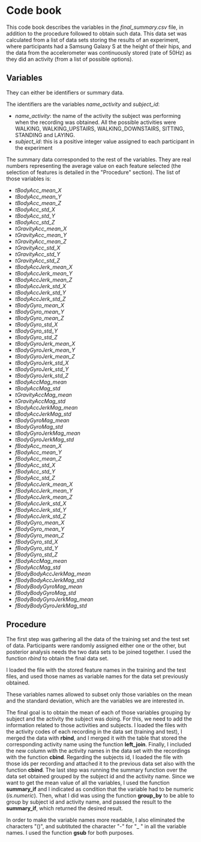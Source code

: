 # Code book

This code book describes the variables in the *final_summary.csv* file, in addition to the procedure followed to obtain such data. This data set was calculated from a list of data sets storing the results of an experiment, where participants had a Samsung Galaxy S at the height of their hips, and the data from the accelerometer was continuously stored (rate of 50Hz) as they did an activity (from a list of possible options). 

## Variables

They can either be identifiers or summary data. 

The identifiers are the variables *name_activity* and *subject_id*:
* *name_activity*: the name of the activity the subject was performing when the recording was obtained. All the possible activities were WALKING, WALKING_UPSTAIRS, WALKING_DOWNSTAIRS, SITTING, STANDING and LAYING.
* *subject_id*: this is a positive integer value assigned to each participant in the experiment

The summary data corresponded to the rest of the variables. They are real numbers representing the average value on each feature selected (the selection of features is detailed in the "Procedure" section).
The list of those variables is: 
* *tBodyAcc_mean_X*
* *tBodyAcc_mean_Y*
* *tBodyAcc_mean_Z*
* *tBodyAcc_std_X*
* *tBodyAcc_std_Y*
* *tBodyAcc_std_Z*
* *tGravityAcc_mean_X*
* *tGravityAcc_mean_Y*
* *tGravityAcc_mean_Z*
* *tGravityAcc_std_X*
* *tGravityAcc_std_Y*
* *tGravityAcc_std_Z*
* *tBodyAccJerk_mean_X*
* *tBodyAccJerk_mean_Y*
* *tBodyAccJerk_mean_Z*
* *tBodyAccJerk_std_X*
* *tBodyAccJerk_std_Y*
* *tBodyAccJerk_std_Z*
* *tBodyGyro_mean_X*
* *tBodyGyro_mean_Y*
* *tBodyGyro_mean_Z*
* *tBodyGyro_std_X*
* *tBodyGyro_std_Y*
* *tBodyGyro_std_Z*
* *tBodyGyroJerk_mean_X*
* *tBodyGyroJerk_mean_Y*
* *tBodyGyroJerk_mean_Z*
* *tBodyGyroJerk_std_X*
* *tBodyGyroJerk_std_Y*
* *tBodyGyroJerk_std_Z*
* *tBodyAccMag_mean*
* *tBodyAccMag_std*
* *tGravityAccMag_mean*
* *tGravityAccMag_std*
* *tBodyAccJerkMag_mean*
* *tBodyAccJerkMag_std*
* *tBodyGyroMag_mean*
* *tBodyGyroMag_std*
* *tBodyGyroJerkMag_mean*
* *tBodyGyroJerkMag_std*
* *fBodyAcc_mean_X*
* *fBodyAcc_mean_Y*
* *fBodyAcc_mean_Z*
* *fBodyAcc_std_X*
* *fBodyAcc_std_Y*
* *fBodyAcc_std_Z*
* *fBodyAccJerk_mean_X*
* *fBodyAccJerk_mean_Y*
* *fBodyAccJerk_mean_Z*
* *fBodyAccJerk_std_X*
* *fBodyAccJerk_std_Y*
* *fBodyAccJerk_std_Z*
* *fBodyGyro_mean_X*
* *fBodyGyro_mean_Y*
* *fBodyGyro_mean_Z*
* *fBodyGyro_std_X*
* *fBodyGyro_std_Y*
* *fBodyGyro_std_Z*
* *fBodyAccMag_mean*
* *fBodyAccMag_std*
* *fBodyBodyAccJerkMag_mean*
* *fBodyBodyAccJerkMag_std*
* *fBodyBodyGyroMag_mean*
* *fBodyBodyGyroMag_std*
* *fBodyBodyGyroJerkMag_mean*
* *fBodyBodyGyroJerkMag_std*


## Procedure

The first step was gathering all the data of the training set and the test set of data. Participants were randomly assigned either one or the other, but posterior analysis needs the two data sets to be joined together. I used the function _rbind_ to obtain the final data set. 


I loaded the file with the stored feature names in the training and the test files, and used those names as variable names for the data set previously obtained. 


These variables names allowed to subset only those variables on the mean and the standard deviation, which are the variables we are interested in. 


The final goal is to obtain the mean of each of those variables grouping by subject and the activity the subject was doing. For this, we need to add the information related to those activities and subjects. I loaded the files with the activity codes of each recording in the data set (training and test), I merged the data with **rbind**, and I merged it with the table that stored the corresponding activity name using the function **left_join**. Finally, I included the new column with the activity names in the data set with the recordings with the function **cbind**. Regarding the subjects id, I loaded the file with those ids per recording and attached it to the previous data set also with the function **cbind**. 
The last step was running the summary function over the data set obtained grouped by the subject id and the activity name. Since we want to get the mean value of all the variables, I used the function **summary_if** and I indicated as condition that the variable had to be numeric (*is.numeric*). Then, what I did was using the function **group_by** to be able to group by subject id and activity name, and passed the result to the **summary_if**, which returned the desired result.


In order to make the variable names more readable, I also eliminated the characters "()", and subtituted the character "-" for "_ " in all the variable names. I used the function **gsub** for both purposes. 
